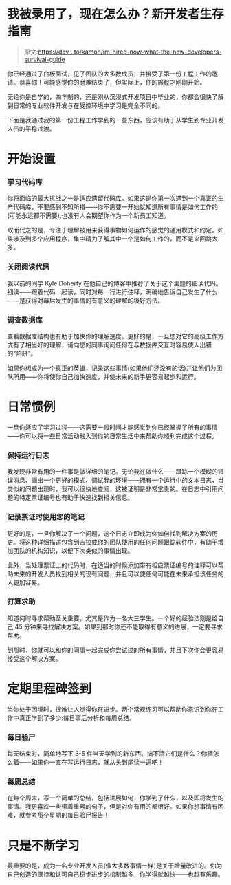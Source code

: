 # 我被录用了，现在怎么办？新开发者生存指南

> 原文:[https://dev . to/kamoh/im-hired-now-what-the-new-developers-survival-guide](https://dev.to/kamoh/im-hired-now-what-the-new-developers-survival-guide)

你已经通过了白板面试，见了团队的大多数成员，并接受了第一份工程工作的邀请。恭喜你！可能感觉你的磨难结束了，但实际上，你的旅程才刚刚开始。

无论你是自学的，四年制的，还是刚从沉浸式开发项目中毕业的，你都会很快了解到日常的专业软件开发与在受控环境中学习是完全不同的。

下面是我通过我的第一份工程工作学到的一些东西，应该有助于从学生到专业开发人员的平稳过渡。

# [](#getting-set-up)开始设置

### [](#learning-the-codebase)学习代码库

你将面临的最大挑战之一是适应遗留代码库。如果这是你第一次遇到一个真正的生产代码库，不要感到不知所措——你不需要一开始就知道所有事情是如何工作的(可能永远都不需要),也没有人会期望你作为一个新员工知道。

取而代之的是，专注于理解被用来获得事物如何运作的感觉的通用模式和约定。如果涉及到多个应用程序，集中精力了解其中一个是如何工作的，而不是来回跳太多。

### [](#close-reading-code)关闭阅读代码

我以前的同学 Kyle Doherty 在他自己的博客中推荐了关于这个主题的细读代码。细读——跟着代码一起读，同时对每一行进行注释，明确地告诉自己发生了什么——是获得对幕后发生的事情的有意义的理解的极好方法。

### [](#investigate-the-database)调查数据库

查看数据库结构也有助于加快你的理解速度。更好的是，一旦您对它的高级工作方式有了相当好的理解，请向您的同事询问任何在与数据库交互时容易使人出错的“陷阱”。

如果你想成为一个真正的英雄，记录这些事情(如果他们还没有的话)并让他们为团队所用——你将使你自己加快速度，并使未来的新手更容易起步和运行。

# [](#everyday-practices)日常惯例

一旦你适应了学习过程——这需要一段时间才能感觉到你已经掌握了所有的事情——你可以将一些日常活动融入到你的日常生活中来帮助你顺利完成这个过程。

### [](#keep-a-running-log)保持运行日志

我发现非常有用的一件事是做详细的笔记。无论我在做什么——跟踪一个模糊的错误消息、画出一个更好的模式、调试我的环境——拥有一个运行中的文本日志，当类似的问题出现时，我可以很快地查阅，这被证明是非常宝贵的。在日志中引用问题的特定票证编号也有助于快速找到相关信息。

### [](#use-your-notes-when-logging-tickets)记录票证时使用您的笔记

更好的是，一旦你解决了一个问题，这个日志立即成为你如何找到解决方案的历史。将这种详细描述包含到吉拉或你的团队使用的任何问题跟踪软件中，有助于增加团队的机构知识，以便下次类似的事情出现。

此外，当处理票证上的代码时，在适当的时候添加带有相应票证编号的注释可以帮助未来的开发人员找到相关的现有问题，并且可以使任何可能在未来承担该任务的人更加容易。

### [](#plan-to-ask-for-help)打算求助

知道何时寻求帮助至关重要，尤其是作为一名大三学生。一个好的经验法则是给自己 45 分钟来寻找解决方案。如果到那时你还不能取得有意义的进展，一定要寻求帮助。

到那时，你就可以和你的同事一起完成你尝试过的所有事情，并且下次你会更容易接受这个解决方案。

# [](#regular-milestone-checkins)定期里程碑签到

当你处于困境时，很难让人觉得你在进步。两个常规练习可以帮助你意识到你在工作中真正学到了多少:每日事后分析和每周总结。

### [](#daily-postmortems)每日验尸

每天结束时，简单地写下 3-5 件当天学到的新东西。搞不清它们是什么？你猜怎么着——如果你一直在写运行日志，就从头到尾读一遍吧！

### [](#weekly-summaries)每周总结

在每个周末，写一个简单的总结，包括进展如何，你学到了什么，以及即将发生的事情。我更喜欢一些带着重号的句子，但是对你有用的都很好。如果你想事情有困难，就参考那个星期的每日验尸报告！

# [](#just-keep-learning)只是不断学习

最重要的是，成为一名专业开发人员(像大多数事情一样)是关于增量改进的。你为自己创造的保持和认可自己稳步进步的机制越多，你学得就越快——也越有乐趣。